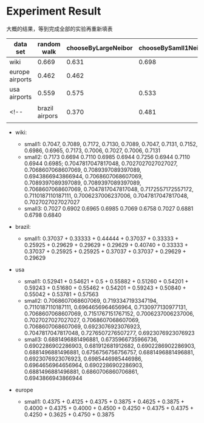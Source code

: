 # Experiment Result

大概的结果，等到完成全部的实验再重新填表

| data set        | random walk | chooseByLargeNeibor | chooseBySamll1Neibor | chooseBySamll2Neibor |
| --------------- | ----------- | ------------------- | ------------------- |------------------- |
| wiki            | 0.669       | 0.631               | 0.698               |0.698               |
| europe airports | 0.462       | 0.462               |
| usa airports    | 0.559       | 0.575               | 0.533               |0.5              |
<!-- | brazil airpors  | 0.370       | 0.481               | 放弃数据集，数据量过小得到的准确率不够稳定-->

- wiki:
  - small1: 0.7047, 0.7089, 0.7172, 0.7130, 0.7089, 0.7047, 0.7131, 0.7152, 0.6986, 0.6965, 0.7173, 0.7006, 0.7027, 0.7006, 0.7131
  - small2: 0.7173 0.6694 0.7110 0.6985 0.6944 0.7256 0.6944 0.7110 0.6944 0.6985; 0.7047817047817048, 0.7027027027027027, 0.7068607068607069, 0.7089397089397089, 0.6943866943866944, 0.7068607068607069, 0.7089397089397089, 0.7089397089397089, 0.7068607068607069, 0.7047817047817048, 0.7172557172557172, 0.7110187110187111, 0.7006237006237006, 0.7047817047817048, 0.7027027027027027
  - small3: 0.7027 0.6902 0.6965 0.6985 0.7069 0.6758 0.7027 0.6881 0.6798 0.6840

- brazil:
  - small1: 0.37037 + 0.33333 + 0.44444 + 0.37037 + 0.33333 + 0.25925 + 0.29629 + 0.29629 + 0.29629 + 0.40740 + 0.33333 + 0.37037 + 0.25925 + 0.25925 + 0.37037 + 0.37037 + 0.29629 + 0.29629

- usa
  - small1: 0.52941 + 0.54621 + 0.5 + 0.55882 + 0.51260 + 0.54201 + 0.59243 + 0.51680 + 0.55462 + 0.54201 + 0.59243 + 0.50840 + 0.55042 + 0.53781 + 0.57563
  - small2: 0.7068607068607069, 0.7193347193347194, 0.7110187110187111, 0.6964656964656964, 0.7130977130977131, 0.7068607068607069, 0.7151767151767152, 0.7006237006237006, 0.7027027027027027, 0.7068607068607069, 0.7068607068607069, 0.6923076923076923, 0.7047817047817048, 0.7276507276507277, 0.6923076923076923
  - small3: 0.6881496881496881, 0.6735966735966736, 0.6902286902286903, 0.681912681912682, 0.6902286902286903, 0.6881496881496881, 0.6756756756756757, 0.6881496881496881, 0.6923076923076923, 0.6985446985446986, 0.6964656964656964, 0.6902286902286903, 0.6881496881496881, 0.6860706860706861, 0.6943866943866944

- europe
  - small1: 0.4375 + 0.4125 + 0.4375 + 0.3875 + 0.4625 + 0.3875 + 0.4000 + 0.4375 + 0.4000 + 0.4500 + 0.4250 + 0.4375 + 0.4375 + 0.4250 + 0.3625 + 0.4750 + 0.3875
